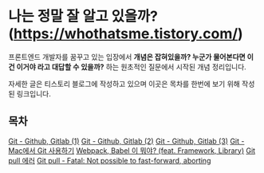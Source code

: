 # 나는 정말 잘 알고 있을까?(https://whothatsme.tistory.com/)
프론트엔드 개발자를 꿈꾸고 있는 입장에서 **개념은 잡혀있을까? 누군가 물어본다면 이건 이거야 라고 대답할 수 있을까?** 하는 원초적인 질문에서 시작된 개념 정리입니다.

자세한 글은 티스토리 블로그에 작성하고 있으며 이곳은 목차를 한번에 보기 위해 작성된 링크입니다.

## 목차
[Git - Github, Gitlab (1)](https://whothatsme.tistory.com/6?category=940508)
[Git - Github, Gitlab (2)](https://whothatsme.tistory.com/7?category=940508)
[Git - Github, Gitlab (3)](https://whothatsme.tistory.com/9?category=940508)
[Git - Mac에서 Git 사용하기](https://whothatsme.tistory.com/11?category=940508)
[Webpack, Babel 이 뭐야? (feat. Framework, Library)](https://whothatsme.tistory.com/14?category=940508)
[Git pull 에러](https://whothatsme.tistory.com/17?category=940508)
[Git pull - Fatal: Not possible to fast-forward, aborting](https://whothatsme.tistory.com/18?category=940508)
